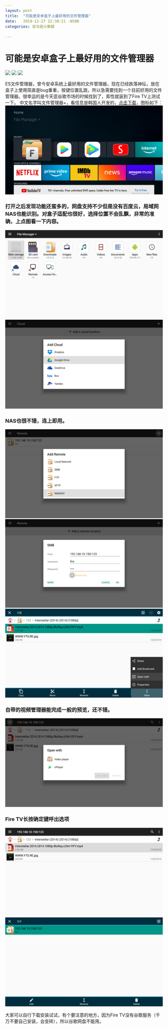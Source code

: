 ```yaml
---
layout: post
title:  "可能是安卓盒子上最好用的文件管理器"
date:   2019-12-27 22:38:21 -0500
categories: 亚马逊火柴棍

---
```

# 可能是安卓盒子上最好用的文件管理器
[![](https://img.shields.io/badge/我的GitHub-blue?logo=github)](https://github.com/AndroidDeals/AndroidDeals.github.io/)        [![](https://img.shields.io/badge/%E6%88%91%E7%9A%84%E7%94%B5%E6%8A%A5%E7%BE%A4-success?logo=telegram)](https://t.me/joinchat/HAPwwxAESAEfq3HGzYo73A)      [![](https://img.shields.io/badge/%E6%88%91%E7%9A%84%E6%B7%98%E5%AE%9D%E5%BA%97%E9%93%BA-AndroidDeals-orange)](https://shop108859308.taobao.com/)

  ES文件管理器，曾今安卓系统上最好用的文件管理器，现在已经跌落神坛，放在盒子上使用简直是bug重重，按键位置乱跳，所以急需要找到一个目前好用的文件管理器。很幸运的是今天逛谷歌市场的时候找到了，索性就装到了Fire TV上测试一下。
  中文名字叫文件管理器+，看信息是韩国人开发的，[点击下载](https://github.com/AndroidDeals/AndroidDeals.github.io/releases/download/2019.12.17/filemanager+.apk)，图标如下：
  ![preview](https://raw.githubusercontent.com/AndroidDeals/AndroidDeals.github.io/master/Screenshots/2019122701.png)
  
###  打开之后发现功能还蛮多的，网盘支持不少但是没有百度云，局域网NAS也能识别。对盒子适配也很好，选择位置不会乱飘，非常的准确，上点图看一下内容。
  ![preview](https://raw.githubusercontent.com/AndroidDeals/AndroidDeals.github.io/master/Screenshots/2019122708.png) 
  ![preview](https://raw.githubusercontent.com/AndroidDeals/AndroidDeals.github.io/master/Screenshots/2019122710.png)
  
###  NAS也很不错，连上即用。
   ![preview](https://raw.githubusercontent.com/AndroidDeals/AndroidDeals.github.io/master/Screenshots/2019122704.png)
   ![preview](https://raw.githubusercontent.com/AndroidDeals/AndroidDeals.github.io/master/Screenshots/2019122707.png)
   ![preview](https://raw.githubusercontent.com/AndroidDeals/AndroidDeals.github.io/master/Screenshots/2019122702.png)
   
   
###  自带的视频管理器能完成一般的预览，还不错。
 ![preview](https://raw.githubusercontent.com/AndroidDeals/AndroidDeals.github.io/master/Screenshots/2019122705.png)
 
###  Fire TV长按确定键呼出选项
 ![preview](https://raw.githubusercontent.com/AndroidDeals/AndroidDeals.github.io/master/Screenshots/2019122703.png)
 ![preview](https://raw.githubusercontent.com/AndroidDeals/AndroidDeals.github.io/master/Screenshots/2019122709.png)

大家可以自行下载安装试试，有个要注意的地方，因为Fire TV没有谷歌服务（千万不要自己安装，会变砖），所以谷歌网盘不能用。


